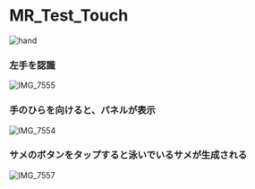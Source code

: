 # MR_Test_Touch

![hand](https://github.com/kkkmasa/MR_Test_Touch/assets/149275462/16321f81-7549-433f-af17-33504f6e9fdb)
### 左手を認識
![IMG_7555](https://github.com/kkkmasa/MR_Test_Touch/assets/149275462/3a123de2-9f2c-41a2-9404-2ecb04e48995)

### 手のひらを向けると、パネルが表示
![IMG_7554](https://github.com/kkkmasa/MR_Test_Touch/assets/149275462/41ea54e9-af23-4b2c-bb4c-3b5c9383ec0e)

### サメのボタンをタップすると泳いでいるサメが生成される
![IMG_7557](https://github.com/kkkmasa/MR_Test_Touch/assets/149275462/cc726d49-e1c9-4179-a036-36e76885a60d)
